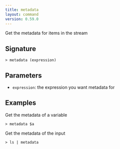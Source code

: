 ```yaml
---
title: metadata
layout: command
version: 0.59.0
---
```


Get the metadata for items in the stream

## Signature

```> metadata (expression)```

## Parameters

 -  `expression`: the expression you want metadata for

## Examples

Get the metadata of a variable
```shell
> metadata $a
```

Get the metadata of the input
```shell
> ls | metadata
```
